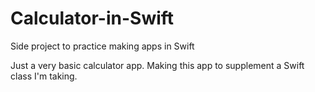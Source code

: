 # Calculator-in-Swift
Side project to practice making apps in Swift 

Just a very basic calculator app. 
Making this app to supplement a Swift class I'm taking.
